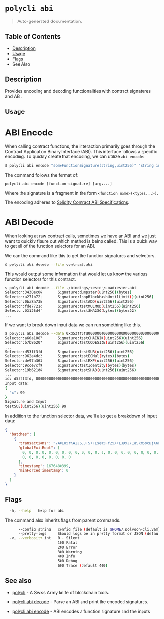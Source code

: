 # `polycli abi`

> Auto-generated documentation.

## Table of Contents

- [Description](#description)
- [Usage](#usage)
- [Flags](#flags)
- [See Also](#see-also)

## Description

Provides encoding and decoding functionalities with contract signatures and ABI.

## Usage

# ABI Encode

When calling contract functions, the interaction primarily goes through the Contract Application Binary Interface (ABI). This interface follows a specific encoding. To quickly create that encoding, we can utilize `abi encode`:

```bash
$ polycli abi encode "someFunctionSignature(string,uint256)" "string input" 10
```

The command follows the format of:
```
polycli abi encode [function-signature] [args...]
```
Where the signature is a fragment in the form `<function name>(<types...>)`.

The encoding adheres to [Solidity Contract ABI Specifications](https://docs.soliditylang.org/en/latest/abi-spec.html).


# ABI Decode

When looking at raw contract calls, sometimes we have an ABI and we just want to quickly figure out which method is being called. This is a quick way to get all of the function selectors for an ABI.

We can the command like this to get the function signatures and selectors.

```bash
$ polycli abi decode --file contract.abi
```

This would output some information that would let us know the various function selectors for this contract.

```bash
$ polycli abi decode --file ./bindings/tester/LoadTester.abi
Selector:3430ec06       Signature:dumpster(uint256)(bytes)
Selector:a271b721       Signature:loopBlockHashUntilLimit()(uint256)
Selector:0ba8a73b       Signature:testADD(uint256)(uint256)
Selector:fde7721c       Signature:testMULMOD(uint256)(uint256)
Selector:63138d4f       Signature:testSHA256(bytes)(bytes32)
...
```

If we want to break down input data we can run something like this.

```bash
$ polycli abi decode --data 0xd53ff3fd0000000000000000000000000000000000000000000000000000000000000063 < ./bindings/tester/LoadTester.abi
Selector:a60a1087       Signature:testCHAINID(uint256)(uint256)
Selector:b7b86207       Signature:testCODESIZE(uint256)(uint256)
...
Selector:d53ff3fd       Signature:testSUB(uint256)(uint256)
Selector:962e4dc2       Signature:testECMul(bytes)(bytes)
Selector:de97a363       Signature:testEXP(uint256)(uint256)
Selector:9cce7cf9       Signature:testIdentity(bytes)(bytes)
Selector:19b621d6       Signature:testSHA3(uint256)(uint256)
...
id: d53ff3fd, 0000000000000000000000000000000000000000000000000000000000000063
Input data:
{
  "x": 99
}
Signature and Input
testSUB(uint256)(uint256) 99
```

In addition to the function selector data, we'll also get a breakdown of input data:

```json
{
  "batches": [
    {
      "transactions": "7AOEO5rKAIJSCJTS+FLse05Ff25/+LJDxJ/1aSkm6ocDjX6kxoAAgIIExYCAZC3+LMoJTyQZqtEyLsaOOzeXS9nJGOBoa5u/Ari9EUViKj3WQgLacVScAQSU/RR1078jKqkCggSocv0uUxq/0xw=",
      "globalExitRoot": [
        0, 0, 0, 0, 0, 0, 0, 0, 0, 0, 0, 0, 0, 0, 0, 0, 0, 0, 0, 0, 0, 0, 0, 0,
        0, 0, 0, 0, 0, 0, 0, 0
      ],
      "timestamp": 1676480399,
      "minForcedTimestamp": 0
    }
  ]
}
```

## Flags

```bash
  -h, --help   help for abi
```

The command also inherits flags from parent commands.

```bash
      --config string   config file (default is $HOME/.polygon-cli.yaml)
      --pretty-logs     Should logs be in pretty format or JSON (default true)
  -v, --verbosity int   0 - Silent
                        100 Fatal
                        200 Error
                        300 Warning
                        400 Info
                        500 Debug
                        600 Trace (default 400)
```

## See also

- [polycli](polycli.md) - A Swiss Army knife of blockchain tools.
- [polycli abi decode](polycli_abi_decode.md) - Parse an ABI and print the encoded signatures.

- [polycli abi encode](polycli_abi_encode.md) - ABI encodes a function signature and the inputs

